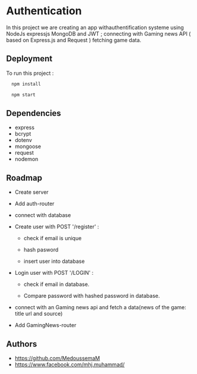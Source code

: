 # Authentication

In this project we are creating an  app withauthentification systeme using NodeJs expressjs MongoDB and JWT ;
connecting with Gaming news API ( based on Express.js and Request ) fetching game data.


## Deployment

 To run this project  :

```bash
  npm install
```
```bash
  npm start
```

## Dependencies

-  express
-  bcrypt
-  dotenv
-  mongoose
-  request
-  nodemon

## Roadmap

- Create server

- Add auth-router

- connect with database

- Create user with POST '/register' :

     - check if email is unique
   
     - hash pasword

     - insert user into database

- Login user with POST '/LOGIN' :    

     - check if email in database.

     - Compare password with hashed password in database. 

 - connect with an Gaming news api and fetch a data(news of the game: title url and source)

 - Add GamingNews-router



## Authors

- https://github.com/MedoussemaM
- https://www.facebook.com/mhj.muhammad/
